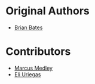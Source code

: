 # Original Authors
- [Brian Bates](https://github.com/brian-bates)

# Contributors
- [Marcus Medley](https://github.com/mdmedley)
- [Eli Uriegas](https://github.com/seemethere)
